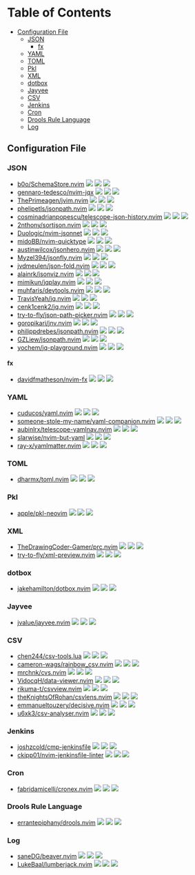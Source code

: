 # Table of Contents

<!-- toc -->

- [Configuration File](#configuration-file)
  * [JSON](#json)
    + [fx](#fx)
  * [YAML](#yaml)
  * [TOML](#toml)
  * [Pkl](#pkl)
  * [XML](#xml)
  * [dotbox](#dotbox)
  * [Jayvee](#jayvee)
  * [CSV](#csv)
  * [Jenkins](#jenkins)
  * [Cron](#cron)
  * [Drools Rule Language](#drools-rule-language)
  * [Log](#log)

<!-- tocstop -->

## Configuration File

### JSON

- [b0o/SchemaStore.nvim](https://github.com/b0o/SchemaStore.nvim) ![](https://img.shields.io/github/stars/b0o/SchemaStore.nvim) ![](https://img.shields.io/github/last-commit/b0o/SchemaStore.nvim) ![](https://img.shields.io/github/commit-activity/y/b0o/SchemaStore.nvim)
- [gennaro-tedesco/nvim-jqx](https://github.com/gennaro-tedesco/nvim-jqx) ![](https://img.shields.io/github/stars/gennaro-tedesco/nvim-jqx) ![](https://img.shields.io/github/last-commit/gennaro-tedesco/nvim-jqx) ![](https://img.shields.io/github/commit-activity/y/gennaro-tedesco/nvim-jqx)
- [ThePrimeagen/jvim.nvim](https://github.com/ThePrimeagen/jvim.nvim) ![](https://img.shields.io/github/stars/ThePrimeagen/jvim.nvim) ![](https://img.shields.io/github/last-commit/ThePrimeagen/jvim.nvim) ![](https://img.shields.io/github/commit-activity/y/ThePrimeagen/jvim.nvim)
- [phelipetls/jsonpath.nvim](https://github.com/phelipetls/jsonpath.nvim) ![](https://img.shields.io/github/stars/phelipetls/jsonpath.nvim) ![](https://img.shields.io/github/last-commit/phelipetls/jsonpath.nvim) ![](https://img.shields.io/github/commit-activity/y/phelipetls/jsonpath.nvim)
- [cosminadrianpopescu/telescope-json-history.nvim](https://github.com/cosminadrianpopescu/telescope-json-history.nvim) ![](https://img.shields.io/github/stars/cosminadrianpopescu/telescope-json-history.nvim) ![](https://img.shields.io/github/last-commit/cosminadrianpopescu/telescope-json-history.nvim) ![](https://img.shields.io/github/commit-activity/y/cosminadrianpopescu/telescope-json-history.nvim)
- [2nthony/sortjson.nvim](https://github.com/2nthony/sortjson.nvim) ![](https://img.shields.io/github/stars/2nthony/sortjson.nvim) ![](https://img.shields.io/github/last-commit/2nthony/sortjson.nvim) ![](https://img.shields.io/github/commit-activity/y/2nthony/sortjson.nvim)
- [Duologic/nvim-jsonnet](https://github.com/Duologic/nvim-jsonnet) ![](https://img.shields.io/github/stars/Duologic/nvim-jsonnet) ![](https://img.shields.io/github/last-commit/Duologic/nvim-jsonnet) ![](https://img.shields.io/github/commit-activity/y/Duologic/nvim-jsonnet)
- [midoBB/nvim-quicktype](https://github.com/midoBB/nvim-quicktype) ![](https://img.shields.io/github/stars/midoBB/nvim-quicktype) ![](https://img.shields.io/github/last-commit/midoBB/nvim-quicktype) ![](https://img.shields.io/github/commit-activity/y/midoBB/nvim-quicktype)
- [austinwilcox/jsonhero.nvim](https://github.com/austinwilcox/jsonhero.nvim) ![](https://img.shields.io/github/stars/austinwilcox/jsonhero.nvim) ![](https://img.shields.io/github/last-commit/austinwilcox/jsonhero.nvim) ![](https://img.shields.io/github/commit-activity/y/austinwilcox/jsonhero.nvim)
- [Myzel394/jsonfly.nvim](https://github.com/Myzel394/jsonfly.nvim) ![](https://img.shields.io/github/stars/Myzel394/jsonfly.nvim) ![](https://img.shields.io/github/last-commit/Myzel394/jsonfly.nvim) ![](https://img.shields.io/github/commit-activity/y/Myzel394/jsonfly.nvim)
- [jvdmeulen/json-fold.nvim](https://github.com/jvdmeulen/json-fold.nvim) ![](https://img.shields.io/github/stars/jvdmeulen/json-fold.nvim) ![](https://img.shields.io/github/last-commit/jvdmeulen/json-fold.nvim) ![](https://img.shields.io/github/commit-activity/y/jvdmeulen/json-fold.nvim)
- [alainrk/jsonviz.nvim](https://github.com/alainrk/jsonviz.nvim) ![](https://img.shields.io/github/stars/alainrk/jsonviz.nvim) ![](https://img.shields.io/github/last-commit/alainrk/jsonviz.nvim) ![](https://img.shields.io/github/commit-activity/y/alainrk/jsonviz.nvim)
- [mimikun/jqplay.nvim](https://github.com/mimikun/jqplay.nvim) ![](https://img.shields.io/github/stars/mimikun/jqplay.nvim) ![](https://img.shields.io/github/last-commit/mimikun/jqplay.nvim) ![](https://img.shields.io/github/commit-activity/y/mimikun/jqplay.nvim)
- [muhfaris/devtools.nvim](https://github.com/muhfaris/devtools.nvim) ![](https://img.shields.io/github/stars/muhfaris/devtools.nvim) ![](https://img.shields.io/github/last-commit/muhfaris/devtools.nvim) ![](https://img.shields.io/github/commit-activity/y/muhfaris/devtools.nvim)
- [TravisYeah/jq.nvim](https://github.com/TravisYeah/jq.nvim) ![](https://img.shields.io/github/stars/TravisYeah/jq.nvim) ![](https://img.shields.io/github/last-commit/TravisYeah/jq.nvim) ![](https://img.shields.io/github/commit-activity/y/TravisYeah/jq.nvim)
- [cenk1cenk2/jq.nvim](https://github.com/cenk1cenk2/jq.nvim) ![](https://img.shields.io/github/stars/cenk1cenk2/jq.nvim) ![](https://img.shields.io/github/last-commit/cenk1cenk2/jq.nvim) ![](https://img.shields.io/github/commit-activity/y/cenk1cenk2/jq.nvim)
- [try-to-fly/json-path-picker.nvim](https://github.com/try-to-fly/json-path-picker.nvim) ![](https://img.shields.io/github/stars/try-to-fly/json-path-picker.nvim) ![](https://img.shields.io/github/last-commit/try-to-fly/json-path-picker.nvim) ![](https://img.shields.io/github/commit-activity/y/try-to-fly/json-path-picker.nvim)
- [goropikari/jnv.nvim](https://github.com/goropikari/jnv.nvim) ![](https://img.shields.io/github/stars/goropikari/jnv.nvim) ![](https://img.shields.io/github/last-commit/goropikari/jnv.nvim) ![](https://img.shields.io/github/commit-activity/y/goropikari/jnv.nvim)
- [philippdrebes/jsonpath.nvim](https://github.com/philippdrebes/jsonpath.nvim) ![](https://img.shields.io/github/stars/philippdrebes/jsonpath.nvim) ![](https://img.shields.io/github/last-commit/philippdrebes/jsonpath.nvim) ![](https://img.shields.io/github/commit-activity/y/philippdrebes/jsonpath.nvim)
- [GZLiew/jsonpath.nvim](https://github.com/GZLiew/jsonpath.nvim) ![](https://img.shields.io/github/stars/GZLiew/jsonpath.nvim) ![](https://img.shields.io/github/last-commit/GZLiew/jsonpath.nvim) ![](https://img.shields.io/github/commit-activity/y/GZLiew/jsonpath.nvim)
- [yochem/jq-playground.nvim](https://github.com/yochem/jq-playground.nvim) ![](https://img.shields.io/github/stars/yochem/jq-playground.nvim) ![](https://img.shields.io/github/last-commit/yochem/jq-playground.nvim) ![](https://img.shields.io/github/commit-activity/y/yochem/jq-playground.nvim)

#### fx

- [davidfmatheson/nvim-fx](https://github.com/davidfmatheson/nvim-fx) ![](https://img.shields.io/github/stars/davidfmatheson/nvim-fx) ![](https://img.shields.io/github/last-commit/davidfmatheson/nvim-fx) ![](https://img.shields.io/github/commit-activity/y/davidfmatheson/nvim-fx)

### YAML

- [cuducos/yaml.nvim](https://github.com/cuducos/yaml.nvim) ![](https://img.shields.io/github/stars/cuducos/yaml.nvim) ![](https://img.shields.io/github/last-commit/cuducos/yaml.nvim) ![](https://img.shields.io/github/commit-activity/y/cuducos/yaml.nvim)
- [someone-stole-my-name/yaml-companion.nvim](https://github.com/someone-stole-my-name/yaml-companion.nvim) ![](https://img.shields.io/github/stars/someone-stole-my-name/yaml-companion.nvim) ![](https://img.shields.io/github/last-commit/someone-stole-my-name/yaml-companion.nvim) ![](https://img.shields.io/github/commit-activity/y/someone-stole-my-name/yaml-companion.nvim)
- [aubinlrx/telescope-yamlnav.nvim](https://github.com/aubinlrx/telescope-yamlnav.nvim) ![](https://img.shields.io/github/stars/aubinlrx/telescope-yamlnav.nvim) ![](https://img.shields.io/github/last-commit/aubinlrx/telescope-yamlnav.nvim) ![](https://img.shields.io/github/commit-activity/y/aubinlrx/telescope-yamlnav.nvim)
- [slarwise/nvim-but-yaml](https://github.com/slarwise/nvim-but-yaml) ![](https://img.shields.io/github/stars/slarwise/nvim-but-yaml) ![](https://img.shields.io/github/last-commit/slarwise/nvim-but-yaml) ![](https://img.shields.io/github/commit-activity/y/slarwise/nvim-but-yaml)
- [ray-x/yamlmatter.nvim](https://github.com/ray-x/yamlmatter.nvim) ![](https://img.shields.io/github/stars/ray-x/yamlmatter.nvim) ![](https://img.shields.io/github/last-commit/ray-x/yamlmatter.nvim) ![](https://img.shields.io/github/commit-activity/y/ray-x/yamlmatter.nvim)

### TOML

- [dharmx/toml.nvim](https://github.com/dharmx/toml.nvim) ![](https://img.shields.io/github/stars/dharmx/toml.nvim) ![](https://img.shields.io/github/last-commit/dharmx/toml.nvim) ![](https://img.shields.io/github/commit-activity/y/dharmx/toml.nvim)

### Pkl

- [apple/pkl-neovim](https://github.com/apple/pkl-neovim) ![](https://img.shields.io/github/stars/apple/pkl-neovim) ![](https://img.shields.io/github/last-commit/apple/pkl-neovim) ![](https://img.shields.io/github/commit-activity/y/apple/pkl-neovim)

### XML

- [TheDrawingCoder-Gamer/prc.nvim](https://github.com/TheDrawingCoder-Gamer/prc.nvim) ![](https://img.shields.io/github/stars/TheDrawingCoder-Gamer/prc.nvim) ![](https://img.shields.io/github/last-commit/TheDrawingCoder-Gamer/prc.nvim) ![](https://img.shields.io/github/commit-activity/y/TheDrawingCoder-Gamer/prc.nvim)
- [try-to-fly/xml-preview.nvim](https://github.com/try-to-fly/xml-preview.nvim) ![](https://img.shields.io/github/stars/try-to-fly/xml-preview.nvim) ![](https://img.shields.io/github/last-commit/try-to-fly/xml-preview.nvim) ![](https://img.shields.io/github/commit-activity/y/try-to-fly/xml-preview.nvim)

### dotbox

- [jakehamilton/dotbox.nvim](https://github.com/jakehamilton/dotbox.nvim) ![](https://img.shields.io/github/stars/jakehamilton/dotbox.nvim) ![](https://img.shields.io/github/last-commit/jakehamilton/dotbox.nvim) ![](https://img.shields.io/github/commit-activity/y/jakehamilton/dotbox.nvim)

### Jayvee

- [jvalue/jayvee.nvim](https://github.com/jvalue/jayvee.nvim) ![](https://img.shields.io/github/stars/jvalue/jayvee.nvim) ![](https://img.shields.io/github/last-commit/jvalue/jayvee.nvim) ![](https://img.shields.io/github/commit-activity/y/jvalue/jayvee.nvim)

### CSV

- [chen244/csv-tools.lua](https://github.com/chen244/csv-tools.lua) ![](https://img.shields.io/github/stars/chen244/csv-tools.lua) ![](https://img.shields.io/github/last-commit/chen244/csv-tools.lua) ![](https://img.shields.io/github/commit-activity/y/chen244/csv-tools.lua)
- [cameron-wags/rainbow_csv.nvim](https://github.com/cameron-wags/rainbow_csv.nvim) ![](https://img.shields.io/github/stars/cameron-wags/rainbow_csv.nvim) ![](https://img.shields.io/github/last-commit/cameron-wags/rainbow_csv.nvim) ![](https://img.shields.io/github/commit-activity/y/cameron-wags/rainbow_csv.nvim)
- [mrchnk/cvs.nvim](https://github.com/mrchnk/cvs.nvim) ![](https://img.shields.io/github/stars/mrchnk/cvs.nvim) ![](https://img.shields.io/github/last-commit/mrchnk/cvs.nvim) ![](https://img.shields.io/github/commit-activity/y/mrchnk/cvs.nvim)
- [VidocqH/data-viewer.nvim](https://github.com/VidocqH/data-viewer.nvim) ![](https://img.shields.io/github/stars/VidocqH/data-viewer.nvim) ![](https://img.shields.io/github/last-commit/VidocqH/data-viewer.nvim) ![](https://img.shields.io/github/commit-activity/y/VidocqH/data-viewer.nvim)
- [rikuma-t/csvview.nvim](https://github.com/rikuma-t/csvview.nvim) ![](https://img.shields.io/github/stars/rikuma-t/csvview.nvim) ![](https://img.shields.io/github/last-commit/rikuma-t/csvview.nvim) ![](https://img.shields.io/github/commit-activity/y/rikuma-t/csvview.nvim)
- [theKnightsOfRohan/csvlens.nvim](https://github.com/theKnightsOfRohan/csvlens.nvim) ![](https://img.shields.io/github/stars/theKnightsOfRohan/csvlens.nvim) ![](https://img.shields.io/github/last-commit/theKnightsOfRohan/csvlens.nvim) ![](https://img.shields.io/github/commit-activity/y/theKnightsOfRohan/csvlens.nvim)
- [emmanueltouzery/decisive.nvim](https://github.com/emmanueltouzery/decisive.nvim) ![](https://img.shields.io/github/stars/emmanueltouzery/decisive.nvim) ![](https://img.shields.io/github/last-commit/emmanueltouzery/decisive.nvim) ![](https://img.shields.io/github/commit-activity/y/emmanueltouzery/decisive.nvim)
- [u6xk3/csv-analyser.nvim](https://github.com/u6xk3/csv-analyser.nvim) ![](https://img.shields.io/github/stars/u6xk3/csv-analyser.nvim) ![](https://img.shields.io/github/last-commit/u6xk3/csv-analyser.nvim) ![](https://img.shields.io/github/commit-activity/y/u6xk3/csv-analyser.nvim)

### Jenkins

- [joshzcold/cmp-jenkinsfile](https://github.com/joshzcold/cmp-jenkinsfile) ![](https://img.shields.io/github/stars/joshzcold/cmp-jenkinsfile) ![](https://img.shields.io/github/last-commit/joshzcold/cmp-jenkinsfile) ![](https://img.shields.io/github/commit-activity/y/joshzcold/cmp-jenkinsfile)
- [ckipp01/nvim-jenkinsfile-linter](https://github.com/ckipp01/nvim-jenkinsfile-linter) ![](https://img.shields.io/github/stars/ckipp01/nvim-jenkinsfile-linter) ![](https://img.shields.io/github/last-commit/ckipp01/nvim-jenkinsfile-linter) ![](https://img.shields.io/github/commit-activity/y/ckipp01/nvim-jenkinsfile-linter)

### Cron

- [fabridamicelli/cronex.nvim](https://github.com/fabridamicelli/cronex.nvim) ![](https://img.shields.io/github/stars/fabridamicelli/cronex.nvim) ![](https://img.shields.io/github/last-commit/fabridamicelli/cronex.nvim) ![](https://img.shields.io/github/commit-activity/y/fabridamicelli/cronex.nvim)

### Drools Rule Language

- [errantepiphany/drools.nvim](https://github.com/errantepiphany/drools.nvim) ![](https://img.shields.io/github/stars/errantepiphany/drools.nvim) ![](https://img.shields.io/github/last-commit/errantepiphany/drools.nvim) ![](https://img.shields.io/github/commit-activity/y/errantepiphany/drools.nvim)

### Log

- [saneDG/beaver.nvim](https://github.com/saneDG/beaver.nvim) ![](https://img.shields.io/github/stars/saneDG/beaver.nvim) ![](https://img.shields.io/github/last-commit/saneDG/beaver.nvim) ![](https://img.shields.io/github/commit-activity/y/saneDG/beaver.nvim)
- [LukeBaal/lumberjack.nvim](https://github.com/LukeBaal/lumberjack.nvim) ![](https://img.shields.io/github/stars/LukeBaal/lumberjack.nvim) ![](https://img.shields.io/github/last-commit/LukeBaal/lumberjack.nvim) ![](https://img.shields.io/github/commit-activity/y/LukeBaal/lumberjack.nvim)

